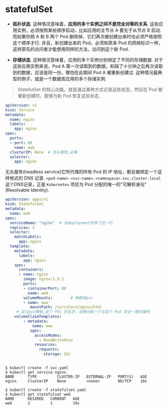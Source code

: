 # statefulSet

- **拓扑状态**. 这种情况意味着，**应用的多个实例之间不是完全对等的关系**. 这些应用实例，必须按照某些顺序启动，比如应用的主节点 A 要先于从节点 B 启动. 而如果你把 A 和 B 两个 Pod 删除掉，它们再次被创建出来时也必须严格按照这个顺序才行. 并且，新创建出来的 Pod，必须和原来 Pod 的网络标识一样，这样原先的访问者才能使用同样的方法，访问到这个新 Pod.

- **存储状态**. 这种情况意味着，应用的多个实例分别绑定了不同的存储数据. 对于这些应用实例来说，Pod A 第一次读取到的数据，和隔了十分钟之后再次读取到的数据，应该是同一份，哪怕在此期间 Pod A 被重新创建过. 这种情况最典型的例子，就是一个数据库应用的多个存储实例. 

> StatefulSet 的核心功能，就是通过某种方式记录这些状态，然后在 Pod 被重新创建时，能够为新 Pod 恢复这些状态. 


```yaml
apiVersion: v1
kind: Service
metadata:
  name: nginx
  labels:
    app: nginx
spec:
  ports:
  - port: 80
    name: web
  clusterIP: None  # 无头服务,必需
  selector:
    app: nginx
```

无头服务(headless service)它所代理的所有 Pod 的 IP 地址，都会被绑定一个这样格式的 DNS 记录.
`<pod-name>.<svc-name>.<namespace>.svc.cluster.local`这个DNS记录，正是 `Kubernetes` 项目为 Pod 分配的唯一的"可解析身份"(Resolvable Identity).

```yaml
apiVersion: apps/v1
kind: StatefulSet
metadata:
  name: web
spec:
  serviceName: "nginx"  # 比deployment仅多了这一行
  replicas: 2
  selector:
    matchLabels:
      app: nginx
  template:
    metadata:
      labels:
        app: nginx
    spec:
      containers:
      - name: nginx
        image: nginx:1.9.1
        ports:
        - containerPort: 80
          name: web
        volumeMounts:        # 映射到pvc
        - name: www          
           mountPath: /usr/share/nginx/html
     # 定义pvc模板,这个 PVC 的名字，会被分配一个与这个 Pod 完全一致的编号
    volumeClaimTemplates:  
    	- metadata:     
    		name: www    
    	   spec:     
             accessModes:      
               - ReadWriteOnce      
             resources:        
               requests:          
                 storage: 1Gi        
          
```

```shell
$ kubectl create -f svc.yaml
$ kubectl get service nginx
NAME      TYPE         CLUSTER-IP   EXTERNAL-IP   PORT(S)   AGE
nginx     ClusterIP    None         <none>        80/TCP    10s

$ kubectl create -f statefulset.yaml
$ kubectl get statefulset web
NAME      DESIRED   CURRENT   AGE
web       2         1         19s
```
